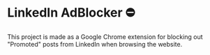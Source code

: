 # LinkedIn AdBlocker ⛔
This project is made as a Google Chrome extension for blocking out "Promoted" posts from LinkedIn when browsing the website.
